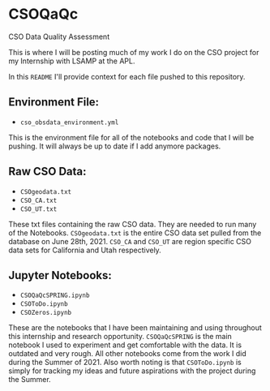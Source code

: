 # CSOQaQc
CSO Data Quality Assessment

This is where I will be posting much of my work I do on the CSO project for my Internship with LSAMP at the APL.

In this `README` I'll provide context for each file pushed to this repository.

## Environment File:
  * `cso_obsdata_environment.yml`

This is the environment file for all of the notebooks and code that I will be pushing. It will always be up to date if I add anymore packages.

## Raw CSO Data:
  * `CSOgeodata.txt`
  * `CSO_CA.txt`
  * `CSO_UT.txt`

These txt files containing the raw CSO data. They are needed to run many of the Notebooks. `CSOgeodata.txt` is the entire CSO data set pulled from the database on June 28th, 2021. `CSO_CA` and `CSO_UT` are region specific CSO data sets for California and Utah respectively.

## Jupyter Notebooks:
  * `CSOQaQcSPRING.ipynb`
  * `CSOToDo.ipynb`
  * `CSOZeros.ipynb`

These are the notebooks that I have been maintaining and using throughout this internship and research opportunity. `CSOQaQcSPRING` is the main notebook I used to experiment and get comfortable with the data. It is outdated and very rough. All other notebooks come from the work I did during the Summer of 2021. Also worth noting is that `CSOToDo.ipynb` is simply for tracking my ideas and future aspirations with the project during the Summer.
